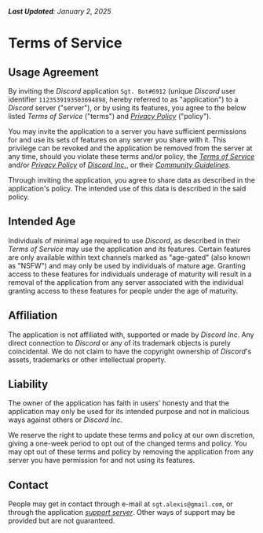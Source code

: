 _**Last Updated**: January 2, 2025_

# Terms of Service

## Usage Agreement

By inviting the _Discord_ application `Sgt. Bot#6912` (unique _Discord_ user identifier `1123539193503694898`, hereby
referred to as "application") to a _Discord_ server ("server"), or by using its features, you agree to the below listed
_Terms of Service_ ("terms") and _[Privacy Policy](PRIVACY.md)_ ("policy").

You may invite the application to a server you have sufficient permissions for and use its sets of features on any
server you share with it. This privilege can be revoked and the application be removed from the server at any time,
should you violate these terms and/or policy, the _[Terms of Service](https://discord.com/terms)_ and/or
_[Privacy Policy](https://discord.com/privacy)_ of _[Discord Inc.](https://discord.com)_, or their
_[Community Guidelines](https://discord.com/guidelines)_.

Through inviting the application, you agree to share data as described in the application's policy. The intended use of
this data is described in the said policy.

## Intended Age

Individuals of minimal age required to use _Discord_, as described in their _Terms of Service_ may use the application
and its features. Certain features are only available within text channels marked as "age-gated" (also known as "NSFW")
and may only be used by individuals of mature age. Granting access to these features for individuals underage of
maturity will result in a removal of the application from any server associated with the individual granting access to
these features for people under the age of maturity.

## Affiliation

The application is not affiliated with, supported or made by _Discord Inc_. Any direct connection to _Discord_ or any of
its trademark objects is purely coincidental. We do not claim to have the copyright ownership of _Discord_'s assets,
trademarks or other intellectual property.

## Liability

The owner of the application has faith in users' honesty and that the application may only be used for its intended
purpose and not in malicious ways against others or _Discord Inc_.

We reserve the right to update these terms and policy at our own discretion, giving a one-week period to opt out of the
changed terms and policy. You may opt out of these terms and policy by removing the application from any server you have
permission for and not using its features.

## Contact

People may get in contact through e-mail at `sgt.alexis@gmail.com`, or through the
application _[support server](https://discord.gg/gFUm33Mh9d)_. Other ways of support may be provided but are not
guaranteed.